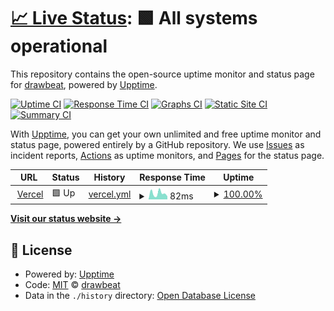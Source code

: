 # [📈 Live Status](https://upptime.drawbeat.com): <!--live status--> **🟩 All systems operational**

This repository contains the open-source uptime monitor and status page for [drawbeat](drawbeat.com), powered by [Upptime](https://github.com/upptime/upptime).

[![Uptime CI](https://github.com/drawbeat/upptime/workflows/Uptime%20CI/badge.svg)](https://github.com/drawbeat/upptime/actions?query=workflow%3A%22Uptime+CI%22)
[![Response Time CI](https://github.com/drawbeat/upptime/workflows/Response%20Time%20CI/badge.svg)](https://github.com/drawbeat/upptime/actions?query=workflow%3A%22Response+Time+CI%22)
[![Graphs CI](https://github.com/drawbeat/upptime/workflows/Graphs%20CI/badge.svg)](https://github.com/drawbeat/upptime/actions?query=workflow%3A%22Graphs+CI%22)
[![Static Site CI](https://github.com/drawbeat/upptime/workflows/Static%20Site%20CI/badge.svg)](https://github.com/drawbeat/upptime/actions?query=workflow%3A%22Static+Site+CI%22)
[![Summary CI](https://github.com/drawbeat/upptime/workflows/Summary%20CI/badge.svg)](https://github.com/drawbeat/upptime/actions?query=workflow%3A%22Summary+CI%22)

With [Upptime](https://upptime.js.org), you can get your own unlimited and free uptime monitor and status page, powered entirely by a GitHub repository. We use [Issues](https://github.com/drawbeat/upptime/issues) as incident reports, [Actions](https://github.com/drawbeat/upptime/actions) as uptime monitors, and [Pages](https://upptime.drawbeat.com) for the status page.

<!--start: status pages-->
<!-- This summary is generated by Upptime (https://github.com/upptime/upptime) -->
<!-- Do not edit this manually, your changes will be overwritten -->
<!-- prettier-ignore -->
| URL | Status | History | Response Time | Uptime |
| --- | ------ | ------- | ------------- | ------ |
| <img alt="" src="https://favicons.githubusercontent.com/vercel.com" height="13"> [Vercel](https://vercel.com) | 🟩 Up | [vercel.yml](https://github.com/drawbeat/upptime/commits/HEAD/history/vercel.yml) | <details><summary><img alt="Response time graph" src="./graphs/vercel/response-time-week.png" height="20"> 82ms</summary><br><a href="https://upptime.drawbeat.com/history/vercel"><img alt="Response time 263" src="https://img.shields.io/endpoint?url=https%3A%2F%2Fraw.githubusercontent.com%2Fdrawbeat%2Fupptime%2FHEAD%2Fapi%2Fvercel%2Fresponse-time.json"></a><br><a href="https://upptime.drawbeat.com/history/vercel"><img alt="24-hour response time 188" src="https://img.shields.io/endpoint?url=https%3A%2F%2Fraw.githubusercontent.com%2Fdrawbeat%2Fupptime%2FHEAD%2Fapi%2Fvercel%2Fresponse-time-day.json"></a><br><a href="https://upptime.drawbeat.com/history/vercel"><img alt="7-day response time 82" src="https://img.shields.io/endpoint?url=https%3A%2F%2Fraw.githubusercontent.com%2Fdrawbeat%2Fupptime%2FHEAD%2Fapi%2Fvercel%2Fresponse-time-week.json"></a><br><a href="https://upptime.drawbeat.com/history/vercel"><img alt="30-day response time 209" src="https://img.shields.io/endpoint?url=https%3A%2F%2Fraw.githubusercontent.com%2Fdrawbeat%2Fupptime%2FHEAD%2Fapi%2Fvercel%2Fresponse-time-month.json"></a><br><a href="https://upptime.drawbeat.com/history/vercel"><img alt="1-year response time 263" src="https://img.shields.io/endpoint?url=https%3A%2F%2Fraw.githubusercontent.com%2Fdrawbeat%2Fupptime%2FHEAD%2Fapi%2Fvercel%2Fresponse-time-year.json"></a></details> | <details><summary><a href="https://upptime.drawbeat.com/history/vercel">100.00%</a></summary><a href="https://upptime.drawbeat.com/history/vercel"><img alt="All-time uptime 100.00%" src="https://img.shields.io/endpoint?url=https%3A%2F%2Fraw.githubusercontent.com%2Fdrawbeat%2Fupptime%2FHEAD%2Fapi%2Fvercel%2Fuptime.json"></a><br><a href="https://upptime.drawbeat.com/history/vercel"><img alt="24-hour uptime 100.00%" src="https://img.shields.io/endpoint?url=https%3A%2F%2Fraw.githubusercontent.com%2Fdrawbeat%2Fupptime%2FHEAD%2Fapi%2Fvercel%2Fuptime-day.json"></a><br><a href="https://upptime.drawbeat.com/history/vercel"><img alt="7-day uptime 100.00%" src="https://img.shields.io/endpoint?url=https%3A%2F%2Fraw.githubusercontent.com%2Fdrawbeat%2Fupptime%2FHEAD%2Fapi%2Fvercel%2Fuptime-week.json"></a><br><a href="https://upptime.drawbeat.com/history/vercel"><img alt="30-day uptime 100.00%" src="https://img.shields.io/endpoint?url=https%3A%2F%2Fraw.githubusercontent.com%2Fdrawbeat%2Fupptime%2FHEAD%2Fapi%2Fvercel%2Fuptime-month.json"></a><br><a href="https://upptime.drawbeat.com/history/vercel"><img alt="1-year uptime 100.00%" src="https://img.shields.io/endpoint?url=https%3A%2F%2Fraw.githubusercontent.com%2Fdrawbeat%2Fupptime%2FHEAD%2Fapi%2Fvercel%2Fuptime-year.json"></a></details>

<!--end: status pages-->

[**Visit our status website →**](https://upptime.drawbeat.com)

## 📄 License

- Powered by: [Upptime](https://github.com/upptime/upptime)
- Code: [MIT](./LICENSE) © [drawbeat](drawbeat.com)
- Data in the `./history` directory: [Open Database License](https://opendatacommons.org/licenses/odbl/1-0/)
